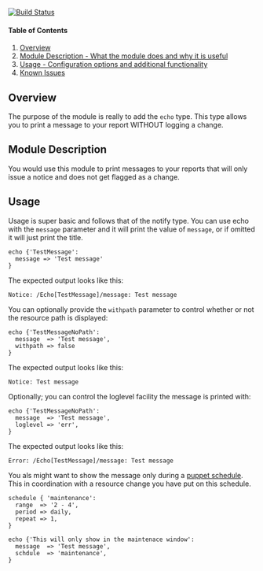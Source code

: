 [![Build Status](https://travis-ci.org/ipcrm/ipcrm-echo.svg?branch=master)](https://travis-ci.org/ipcrm/ipcrm-echo)

#### Table of Contents

1. [Overview](#overview)
2. [Module Description - What the module does and why it is useful](#module-description)
3. [Usage - Configuration options and additional functionality](#usage)
4. [Known Issues](#issues)

## Overview

The purpose of the module is really to add the `echo` type.  This type allows you to print a message to your report WITHOUT logging a change.

## Module Description

You would use this module to print messages to your reports that will only issue a notice and does not get flagged as a change.

## Usage
Usage is super basic and follows that of the notify type.  You can use echo with the `message` parameter and it will print the value of `message`, or
if omitted it will just print the title.


```puppet
echo {'TestMessage':
  message => 'Test message'
}
```

The expected output looks like this:

```
Notice: /Echo[TestMessage]/message: Test message
```

You can optionally provide the `withpath` parameter to control whether or not the resource path is displayed:

```puppet
echo {'TestMessageNoPath':
  message  => 'Test message',
  withpath => false
}
```

The expected output looks like this:

```
Notice: Test message
```


Optionally; you can control the loglevel facility the message is printed with:
```puppet
echo {'TestMessageNoPath':
  message  => 'Test message',
  loglevel => 'err',
}
```
  
The expected output looks like this:
```
Error: /Echo[TestMessage]/message: Test message
```

You als might want to show the message only during a [puppet schedule](https://puppet.com/docs/puppet/5.5/types/schedule.html). This in coordination with a resource change you have put on this schedule.

```puppet
schedule { 'maintenance':
  range  => '2 - 4',
  period => daily,
  repeat => 1,
}

echo {'This will only show in the maintenace window':
  message  => 'Test message',
  schdule  => 'maintenance',
}
```
